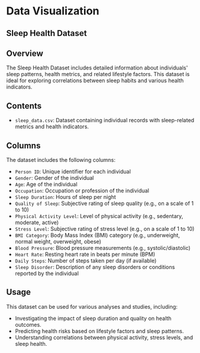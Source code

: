 # Data Visualization

## Sleep Health Dataset

## Overview
The Sleep Health Dataset includes detailed information about individuals' sleep patterns, health metrics, and related lifestyle factors. This dataset is ideal for exploring correlations between sleep habits and various health indicators.

## Contents
- `sleep_data.csv`: Dataset containing individual records with sleep-related metrics and health indicators.

## Columns
The dataset includes the following columns:
- `Person ID`: Unique identifier for each individual
- `Gender`: Gender of the individual
- `Age`: Age of the individual
- `Occupation`: Occupation or profession of the individual
- `Sleep Duration`: Hours of sleep per night
- `Quality of Sleep`: Subjective rating of sleep quality (e.g., on a scale of 1 to 10)
- `Physical Activity Level`: Level of physical activity (e.g., sedentary, moderate, active)
- `Stress Level`: Subjective rating of stress level (e.g., on a scale of 1 to 10)
- `BMI Category`: Body Mass Index (BMI) category (e.g., underweight, normal weight, overweight, obese)
- `Blood Pressure`: Blood pressure measurements (e.g., systolic/diastolic)
- `Heart Rate`: Resting heart rate in beats per minute (BPM)
- `Daily Steps`: Number of steps taken per day (if available)
- `Sleep Disorder`: Description of any sleep disorders or conditions reported by the individual

## Usage
This dataset can be used for various analyses and studies, including:
- Investigating the impact of sleep duration and quality on health outcomes.
- Predicting health risks based on lifestyle factors and sleep patterns.
- Understanding correlations between physical activity, stress levels, and sleep health.

